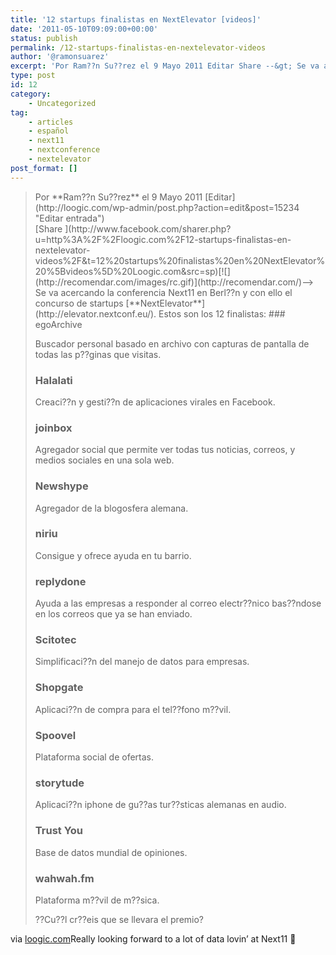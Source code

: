 ```yaml
---
title: '12 startups finalistas en NextElevator [videos]'
date: '2011-05-10T09:09:00+00:00'
status: publish
permalink: /12-startups-finalistas-en-nextelevator-videos
author: '@ramonsuarez'
excerpt: 'Por Ram??n Su??rez el 9 Mayo 2011 Editar Share --&gt; Se va acercando la conferencia Next11 en Berl??n y con ello el concurso de startups NextElevator. Estos son los 12 finalistas: egoArchive Buscador personal basado en archivo con capturas de pantal...'
type: post
id: 12
category:
    - Uncategorized
tag:
    - articles
    - español
    - next11
    - nextconference
    - nextelevator
post_format: []
---
```

> <div><span style="float:left;">Por **Ram??n Su??rez** el 9 Mayo 2011 [Editar](http://loogic.com/wp-admin/post.php?action=edit&post=15234 "Editar entrada")</span> [<span style="cursor:pointer;">Share</span> ](http://www.facebook.com/sharer.php?u=http%3A%2F%2Floogic.com%2F12-startups-finalistas-en-nextelevator-videos%2F&t=12%20startups%20finalistas%20en%20NextElevator%20%5Bvideos%5D%20Loogic.com&src=sp)[![](http://recomendar.com/images/rc.gif)](http://recomendar.com/)–&gt;  
> Se va acercando la conferencia Next11 en Berl??n y con ello el concurso de startups [**NextElevator**](http://elevator.nextconf.eu/). Estos son los 12 finalistas: ### egoArchive
> 
> Buscador personal basado en archivo con capturas de pantalla de todas las p??ginas que visitas.
> 
> ### Halalati
> 
> Creaci??n y gesti??n de aplicaciones virales en Facebook.
> 
> ### joinbox
> 
> Agregador social que permite ver todas tus noticias, correos, y medios sociales en una sola web.
> 
> ### Newshype
> 
> Agregador de la blogosfera alemana.
> 
> ### niriu
> 
> Consigue y ofrece ayuda en tu barrio.
> 
> ### replydone
> 
> Ayuda a las empresas a responder al correo electr??nico bas??ndose en los correos que ya se han enviado.
> 
> ### Scitotec
> 
> Simplificaci??n del manejo de datos para empresas.
> 
> ### Shopgate
> 
> Aplicaci??n de compra para el tel??fono m??vil.
> 
> ### Spoovel
> 
> Plataforma social de ofertas.
> 
> ### storytude
> 
> Aplicaci??n iphone de gu??as tur??sticas alemanas en audio.
> 
> ### Trust You
> 
> Base de datos mundial de opiniones.
> 
> ### wahwah.fm
> 
> Plataforma m??vil de m??sica.
> 
> ??Cu??l cr??eis que se llevara el premio?
> 
> </div>

via [loogic.com](http://loogic.com/12-startups-finalistas-en-nextelevator-videos/)</div>Really looking forward to a lot of data lovin’ at Next11 🙂

</div>